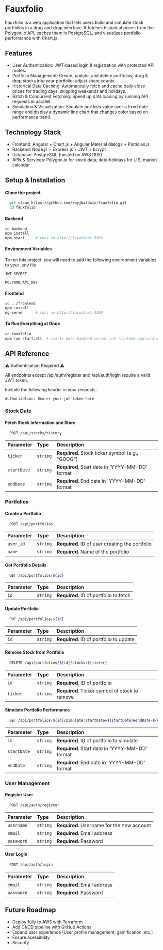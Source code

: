 # Fauxfolio

Fauxfolio is a web application that lets  users build and simulate stock portfolios in a drag‑and‑drop interface. It fetches historical prices from the Polygon.io API, caches them in PostgreSQL, and visualizes portfolio performance with Chart.js.

## Features

- User Authentication: JWT‑based login & registration with protected API routes.
- Portfolio Management: Create, update, and delete portfolios; drag & drop stocks into your portfolio; adjust share counts.
- Historical Data Caching: Automatically fetch and cache daily close prices for trading days, skipping weekends and holidays.
- Batch & Concurrent Fetching: Speed up data loading by running API requests in parallel.
- Simulation & Visualization: Simulate portfolio value over a fixed date range and display a dynamic line chart that changes color based on performance trend.

## Technology Stack

- Frontend: Angular + Chart.js + Angular Material dialogs + Particles.js
- Backend: Node.js + Express.js + JWT + bcrypt
- Database: PostgreSQL (hosted on AWS RDS)
- APIs & Services: Polygon.io for stock data; date‑holidays for U.S. market calendar

## Setup & Installation

#### Clone the project

```bash
  git clone https://github.com/rayjbaldwin/fauxfolio.git
  cd fauxfolio
```

#### Backend

```bash
cd backend
npm install
npm start     # runs on http://localhost:3000
```

#### Environment Variables

To run this project, you will need to add the following environment variables to your .env file

`JWT_SECRET`

`POLYGON_API_KEY`


#### Frontend

```bash
cd ../frontend
npm install
ng serve      # runs on http://localhost:4200
```

#### To Run Everything at Once

```bash
cd fauxfolio
npm run start:all  # starts both backend server and frontend application
```


## API Reference

⚠️ Authentication Required ⚠️

All endpoints except /api/auth/register and /api/auth/login require a valid JWT token.

Include the following header in your requests:

``` Bash
Authorization: Bearer your-jwt-token-here
```

### Stock Date

#### Fetch Stock Information and Store

```Bash
  POST /api/stocks/history
```

| Parameter | Type     | Description                |
| :-------- | :------- | :------------------------- |
| `ticker` | `string` | **Required**. Stock ticker symbol (e.g., "GOOG") |
| `startDate`| `string` | **Required**. Start date in 'YYYY-MM-DD' format |
| `endDate`| `string` | **Required**. End date in 'YYYY-MM-DD' format |


### Portfolios

#### Create a Portfolio

```Bash
  POST /api/portfolios
```

| Parameter | Type     | Description                       |
| :-------- | :------- | :-------------------------------- |
| `user_id`      | `string` | **Required**. ID of user creating the portfolio |
| `name`      | `string` | **Required**. Name of the portfolio |

#### Get Portfolio Details

```Bash
  GET /api/portfolios/${id}
```

| Parameter | Type     | Description                       |
| :-------- | :------- | :-------------------------------- |
| `id`      | `string` | **Required**. ID of portfolio to fetch |

#### Update Portfolio

```Bash
  PUT /api/portfolios/${id}
```

| Parameter | Type     | Description                       |
| :-------- | :------- | :-------------------------------- |
| `id`      | `string` | **Required**. ID of portfolio to update |


#### Remove Stock from Portfolio

```Bash
  DELETE /api/portfolios/${id}/stocks/${ticker}
```

| Parameter | Type     | Description                       |
| :-------- | :------- | :-------------------------------- |
| `id`      | `string` | **Required**. ID of portfolio |
| `ticker`      | `string` | **Required**. Ticker symbol of stock to remove |

#### Simulate Portfolio Performance

```Bash
  GET /api/portfolios/${id}/simulate?startDate=${startDate}&endDate=${endDate}
```

| Parameter | Type     | Description                       |
| :-------- | :------- | :-------------------------------- |
| `id`      | `string` | **Required**. ID of portfolio to simulate |
| `startDate`| `string` | **Required**. Start date in 'YYYY-MM-DD' format |
| `endDate`| `string` | **Required**. End date in 'YYYY-MM-DD' format |


### User Management

#### Register User

```Bash
  POST /api/auth/register
```

| Parameter | Type     | Description                       |
| :-------- | :------- | :-------------------------------- |
| `username`      | `string` | **Required**. Username for the new account |
| `email`      | `string` | **Required**. Email address |
| `password`      | `string` | **Required**. Password |


#### User Login

```Bash
  POST /api/auth/login
```

| Parameter | Type     | Description                       |
| :-------- | :------- | :-------------------------------- |
| `email`      | `string` | **Required**. Email address |
| `password`      | `string` | **Required**. Password |



## Future Roadmap

- Deploy fully to AWS with Terraform 
- Add CI/CD pipeline with GitHub Actions
- Expand user experience (User profile management, gamification, etc.)
- Ensure acessibility
- Security
